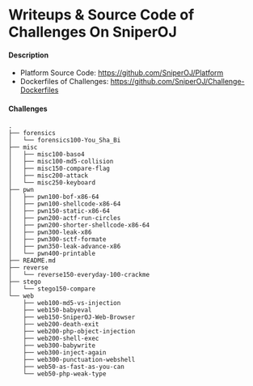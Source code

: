 # Writeups & Source Code of Challenges On SniperOJ

#### Description
* Platform Source Code: https://github.com/SniperOJ/Platform
* Dockerfiles of Challenges: https://github.com/SniperOJ/Challenge-Dockerfiles


#### Challenges
```
.
├── forensics
│   └── forensics100-You_Sha_Bi
├── misc
│   ├── misc100-baso4
│   ├── misc100-md5-collision
│   ├── misc150-compare-flag
│   ├── misc200-attack
│   └── misc250-keyboard
├── pwn
│   ├── pwn100-bof-x86-64
│   ├── pwn100-shellcode-x86-64
│   ├── pwn150-static-x86-64
│   ├── pwn200-actf-run-circles
│   ├── pwn200-shorter-shellcode-x86-64
│   ├── pwn300-leak-x86
│   ├── pwn300-sctf-formate
│   ├── pwn350-leak-advance-x86
│   └── pwn400-printable
├── README.md
├── reverse
│   └── reverse150-everyday-100-crackme
├── stego
│   └── stego150-compare
└── web
    ├── web100-md5-vs-injection
    ├── web150-babyeval
    ├── web150-SniperOJ-Web-Browser
    ├── web200-death-exit
    ├── web200-php-object-injection
    ├── web200-shell-exec
    ├── web300-babywrite
    ├── web300-inject-again
    ├── web300-punctuation-webshell
    ├── web50-as-fast-as-you-can
    └── web50-php-weak-type
```
